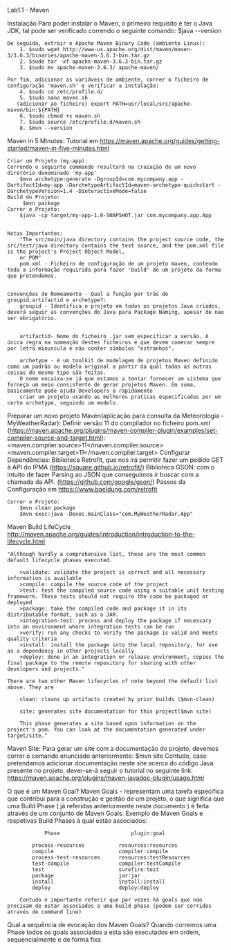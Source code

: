 Lab1.1 - Maven


Instalação
    Para poder instalar o  Maven, o primeiro requisito é ter o Java JDK, tal pode ser verificado correndo o seguinte comando:
        $java --version

    De seguida, extrair o Apache Maven Binary Code (ambiente Linux):
        1. $sudo wget http://www-us.apache.org/dist/maven/maven-3/3.6.3/binaries/apache-maven-3.6.3-bin.tar.gz 
        2. $sudo tar -xf apache-maven-3.6.3-bin.tar.gz
        3. $sudo mv apache-maven-3.6.3/ apache-maven/ 
        
    Por fim, adicionar as variáveis de ambiente, correr o ficheiro de configuração 'maven.sh' e verificar a instalação:
        4. $sudo cd /etc/profile.d/
        5. $sudo nano maven.sh
       (adicionar ao ficheiro) export PATH=usr/local/src/apache-maven/bin:${PATH}
        6. $sudo chmod +x maven.sh
        7. $sudo source /etc/profile.d/maven.sh
        8. $mvn --version

Maven in 5 Minutes:
    Tutorial em  https://maven.apache.org/guides/getting-started/maven-in-five-minutes.html

    Criar um Projeto (my-app):
    Correndo o seguinte commando resultará na craiação de um novo diretório denominado 'my-app'
        $mvn archetype:generate -DgroupId=com.mycompany.app -DartifactId=my-app -DarchetypeArtifactId=maven-archetype-quickstart -DarchetypeVersion=1.4 -DinteractiveMode=false
    Build do Projeto:
         $mvn package
    Correr o Projeto:
        $java -cp target/my-app-1.0-SNAPSHOT.jar com.mycompany.app.App
   
    
    Notas Importantes:
        "The src/main/java directory contains the project source code, the src/test/java directory contains the test source, and the pom.xml file is the project's Project Object Model, 
        or POM"
        pom.xml - Ficheiro de configuração de um projeto maven, contendo toda a informação requirida para fazer 'build' de um projeto da forma que pretendemos.


    Convenções de Nomeamento - Qual a função por trás do groupid,artifactid e archetype?:
        groupid - Identifica o projeto em todos os projetos Java criados, deverá seguir as convenções do Java para Package Naming, apesar de nao ser obrigatório.
       

        artifactid- Nome do ficheiro .jar sem especificar a versão. A única regra na nomeação destes ficheiros é que devem comecar sempre por letra minuscula e não conter símbolos "estranhos".

        archetype - é um toolkit de modelagem de projetos Maven definido como um padrão ou modelo original a partir da qual todas as outras coisas do mesmo tipo são feitas. 
        O nome encaixa-se já que estamos a tentar fornecer um sistema que forneça um meio consistente de gerar projetos Maven. Em suma, basicamente pode ajuda Developers a rapidamente 
        criar um projeto usando as melhores praticas especificadas por um certo archetype, seguindo um modelo.
        
       

   



Preparar um novo projeto Maven(aplicação para consulta da Meteorologia - MyWeatherRadar):
    Definir versão 11 do compilador no ficheiro pom.xml (https://maven.apache.org/plugins/maven-compiler-plugin/examples/set-compiler-source-and-target.html): 
        <properties>
        <maven.compiler.source>11</maven.compiler.source>
        <maven.compiler.target>11</maven.compiler.target>
        </properties>
    Configurar Dependências:
        Biblioteca Retrofit, que nos irá permitir fazer um pedido GET à API do IPMA (https://square.github.io/retrofit/)
        Biblioteca GSON: com o intuito de fazer Parsing ao JSON que conseguimos ir buscar com a chamada da API. (https://github.com/google/gson/)
        Passos da Configuração em  https://www.baeldung.com/retrofit

    Correr o Projeto:
        $mvn clean package 
        $mvn exec:java -Dexec.mainClass="com.MyWeatherRadar.App"  



Maven Build LifeCycle
    http://maven.apache.org/guides/introduction/introduction-to-the-lifecycle.html

    "Although hardly a comprehensive list, these are the most common default lifecycle phases executed.

        >validate: validate the project is correct and all necessary information is available
        >compile: compile the source code of the project
        >test: test the compiled source code using a suitable unit testing framework. These tests should not require the code be packaged or deployed
        >package: take the compiled code and package it in its distributable format, such as a JAR.
        >integration-test: process and deploy the package if necessary into an environment where integration tests can be run
        >verify: run any checks to verify the package is valid and meets quality criteria
        >install: install the package into the local repository, for use as a dependency in other projects locally
        >deploy: done in an integration or release environment, copies the final package to the remote repository for sharing with other developers and projects."

    There are two other Maven lifecycles of note beyond the default list above. They are

        clean: cleans up artifacts created by prior builds ($mvn-clean)

        site: generates site documentation for this project($mvn site) 
    
        This phase generates a site based upon information on the project's pom. You can look at the documentation generated under target/site."

Maven Site:
        Para gerar um site com a documentação do projeto, devemos correr o comando enunciado anteriormente:
            $mvn site
        Contudo, caso pretendamos adicionar documentação neste site acerca do código Java presente no projeto, dever-se-à seguir o tutorial no seguinte link:
            https://maven.apache.org/plugins/maven-javadoc-plugin/usage.html


O que é um Maven Goal?
        Maven Goals - representam uma tarefa específica que contribui para a construção e gestão de um projeto, o que significa que uma Build Phase ( já referidas anteriormente neste documento ) é feita através de um conjunto de Maven Goals.
        Exemplo de Maven Goals e respetivas Build Phases à qual estão associados:

                Phase 	                    plugin:goal
            
            process-resources       	resources:resources
            compile 	                compiler:compile
            process-test-resources 	    resources:testResources
            test-compile 	            compiler:testCompile
            test 	                    surefire:test
            package 	                jar:jar
            install 	                install:install
            deploy 	                    deploy:deploy
        
        Contudo é importante referir que por vezes há goals que nao precisam de estar associados a uma build phase (podem ser corridos através de command line)

Qual a sequência de evocação dos Maven Goals?
        Quando corremos uma Phase todos os goals associados a esta são executados em ordem, sequencialmente e de forma fixa